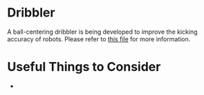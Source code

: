 # Dribbler
A ball-centering dribbler is being developed to improve the kicking accuracy of robots. Please refer to [this file](https://github.com/oonchulip97/dribbler/blob/master/Study%20of%20Material%20and%20Design%20of%20Dribbler%20Subsystem.pdf) for more information.

# Useful Things to Consider
  - 

